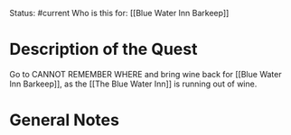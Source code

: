 Status: #current 
Who is this for: [[Blue Water Inn Barkeep]]

# Description of the Quest
Go to CANNOT REMEMBER WHERE and bring wine back for [[Blue Water Inn Barkeep]], as the [[The Blue Water Inn]] is running out of wine. 
# General Notes
